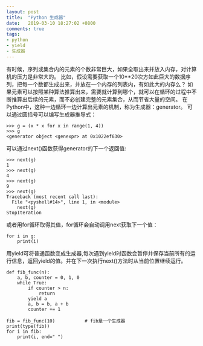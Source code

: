 ```yaml
---
layout: post
title:  "Python 生成器"
date:   2019-03-10 18:27:02 +0800
comments: true
tags:
- python
- yield
- 生成器
---
```


有时候，序列或集合内的元素的个数非常巨大，如果全取出来并放入内存，对计算机的压力是非常大的。
比如，假设需要获取一个10**20次方如此巨大的数据序列，把每一个数都生成出来，并放在一个内存的列表内，有如此大的内存么？
如果元素可以按照某种算法推算出来，需要就计算到哪个，就可以在循环的过程中不断推算出后续的元素，而不必创建完整的元素集合，从而节省大量的空间。
在Python中，这种一边循环一边计算出元素的机制，称为生成器：generator。
可以通过圆括号可以编写生成器推导式：

```
>>> g = (x * x for x in range(1, 4))
>>> g
<generator object <genexpr> at 0x1022ef630>
```

可以通过next()函数获得generator的下一个返回值:

```
>>> next(g)
1
>>> next(g)
4
>>> next(g)
9
>>> next(g)
Traceback (most recent call last):
  File "<pyshell#14>", line 1, in <module>
    next(g)
StopIteration
```

或者用for循环取得其值，for循环会自动调用next获取下一个值：

```
for i in g:
    print(i)
```

用yield可将普通函数变成生成器,每次遇到yield时函数会暂停并保存当前所有的运行信息，返回yield的值。并在下一次执行next()方法时从当前位置继续运行。

```
def fib_func(n):    
    a, b, counter = 0, 1, 0
    while True:
        if counter > n:
            return
        yield a             
        a, b = b, a + b
        counter += 1

fib = fib_func(10)           # fib是一个生成器
print(type(fib))
for i in fib:
    print(i, end=" ")
```


